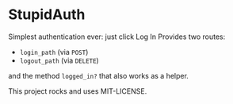 StupidAuth
==========

Simplest authentication ever: just click Log In
Provides two routes:

* `login_path` (via `POST`)
* `logout_path` (via `DELETE`) 

and the method `logged_in?` that also works as a helper.

This project rocks and uses MIT-LICENSE.